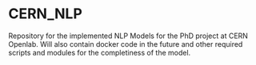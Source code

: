 # CERN_NLP

Repository for the implemented NLP Models for the PhD project at CERN Openlab. Will also contain docker code in the future and other required scripts and modules for the completiness of the model.
